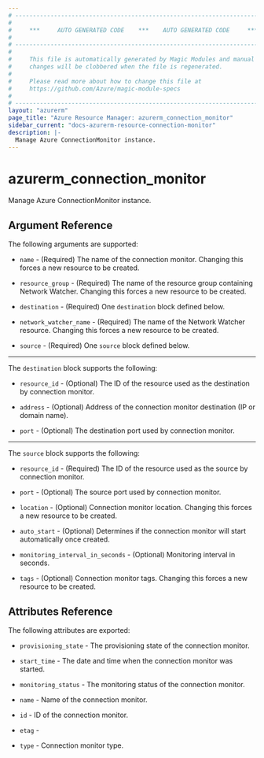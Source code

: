 ```yaml
---
# ----------------------------------------------------------------------------
#
#     ***     AUTO GENERATED CODE    ***    AUTO GENERATED CODE     ***
#
# ----------------------------------------------------------------------------
#
#     This file is automatically generated by Magic Modules and manual
#     changes will be clobbered when the file is regenerated.
#
#     Please read more about how to change this file at
#     https://github.com/Azure/magic-module-specs
#
# ----------------------------------------------------------------------------
layout: "azurerm"
page_title: "Azure Resource Manager: azurerm_connection_monitor"
sidebar_current: "docs-azurerm-resource-connection-monitor"
description: |-
  Manage Azure ConnectionMonitor instance.
---
```


# azurerm_connection_monitor

Manage Azure ConnectionMonitor instance.


## Argument Reference

The following arguments are supported:

* `name` - (Required) The name of the connection monitor. Changing this forces a new resource to be created.

* `resource_group` - (Required) The name of the resource group containing Network Watcher. Changing this forces a new resource to be created.

* `destination` - (Required) One `destination` block defined below.

* `network_watcher_name` - (Required) The name of the Network Watcher resource. Changing this forces a new resource to be created.

* `source` - (Required) One `source` block defined below.

---

The `destination` block supports the following:

* `resource_id` - (Optional) The ID of the resource used as the destination by connection monitor.

* `address` - (Optional) Address of the connection monitor destination (IP or domain name).

* `port` - (Optional) The destination port used by connection monitor.

---

The `source` block supports the following:

* `resource_id` - (Required) The ID of the resource used as the source by connection monitor.

* `port` - (Optional) The source port used by connection monitor.

* `location` - (Optional) Connection monitor location. Changing this forces a new resource to be created.

* `auto_start` - (Optional) Determines if the connection monitor will start automatically once created.

* `monitoring_interval_in_seconds` - (Optional) Monitoring interval in seconds.

* `tags` - (Optional) Connection monitor tags. Changing this forces a new resource to be created.

## Attributes Reference

The following attributes are exported:

* `provisioning_state` - The provisioning state of the connection monitor.

* `start_time` - The date and time when the connection monitor was started.

* `monitoring_status` - The monitoring status of the connection monitor.

* `name` - Name of the connection monitor.

* `id` - ID of the connection monitor.

* `etag` - 

* `type` - Connection monitor type.
